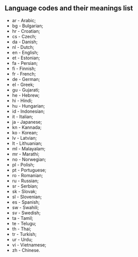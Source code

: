## Language codes and their meanings list

- ar - Arabic;
- bg - Bulgarian;
- hr - Croatian;
- cs - Czech;
- da - Danish;
- nl - Dutch;
- en - English;
- et - Estonian;
- fa - Persian;
- fi - Finnish;
- fr - French;
- de - German;
- el - Greek;
- gu - Gujarati;
- he - Hebrew;
- hi - Hindi;
- hu - Hungarian;
- id - Indonesian;
- it - Italian;
- ja - Japanese;
- kn - Kannada;
- ko - Korean;
- lv - Latvian;
- lt - Lithuanian;
- ml - Malayalam;
- mr - Marathi;
- no - Norwegian;
- pl - Polish;
- pt - Portuguese;
- ro - Romanian;
- ru - Russian;
- sr - Serbian;
- sk - Slovak;
- sl - Slovenian;
- es - Spanish;
- sw - Swahili;
- sv - Swedish;
- ta - Tamil;
- te - Telugu;
- th - Thai;
- tr - Turkish;
- ur - Urdu;
- vi - Vietnamese;
- zh - Chinese.
